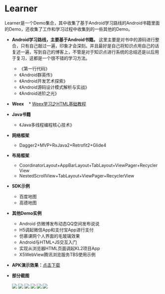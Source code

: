 # Learner
Learner是一个Demo集合，其中收集了基于Android学习路线的Android书籍里面的Demo，还收集了工作和学习过程中收集到的一些其他的Demo。
 * __Android学习路线，主要基于Android书籍。__ 这里主要是对书中的源码进行整合，只有自己敲过一遍，印象才会深刻。并且最好是自己将知识点用自己的话复述一遍，写到自己的博客上，不管是对于知识点进行系统的总结还是以后用于复习，这都是一个很不错的学习方法。
 
    * 《第一行代码》
    * 《Android群英传》
    * 《Android开发艺术探索》
    * 《Android源码设计模式解析与实战》
    * 《Android进阶之光》
    
 * __Weex__
    * [Weex学习之HTML基础教程](https://github.com/jweihao/Learner/edit/master/README.md)
 * __Java书籍__
    * 《Java多线程编程核心技术》
 * __网络框架__
    * Dagger2+MVP+RxJava2+Retrofit2+Glide4
 * __布局框架__
    * CoordinatorLayout+AppBarLayout+TabLayout+ViewPager+RecyclerView
    * NestedScrollView+TabLayout+ViewPager+RecyclerView
 * __SDK示例__
    * 百度地图
    * 高德地图
 * __其他Demo实例__
    * Android 仿微博发布动态QQ空间发布说说
    * H5调起微信App和支付宝App进行支付
    * 仿慕课网个人界面的毛玻璃效果
    * Android与HTML+JS交互入门
    * 实现从浏览器HTML页面调起KL2项目App
    * X5WebView腾讯浏览服务TBS使用示例
 * __APK演示效果：__[点击下载](https://fir.im/kl2)
 * __部分截图__<br><br>
![](https://github.com/jweihao/KL2/blob/master/imgs/KL0.png)
![](https://github.com/jweihao/KL2/blob/master/imgs/KL1.png)
![](https://github.com/jweihao/KL2/blob/master/imgs/KL2.png)
![](https://github.com/jweihao/KL2/blob/master/imgs/KL6.png)
![](https://github.com/jweihao/KL2/blob/master/imgs/KL7.png)
![](https://github.com/jweihao/KL2/blob/master/imgs/KL8.png)
